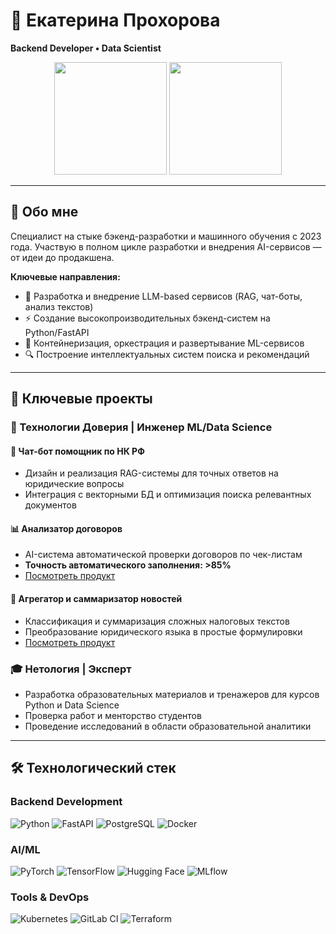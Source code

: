 # 🚀 Екатерина Прохорова 
**Backend Developer • Data Scientist**

<p align="center">
  <img height="180em" src="https://github-readme-stats.vercel.app/api?username=catprokhorova&show_icons=true&theme=algolia&hide_border=true" />
  <img height="180em" src="https://github-readme-stats.vercel.app/api/top-langs/?username=catprokhorova&layout=compact&theme=algolia&hide_border=true" />
</p>

---

## 👋 Обо мне

Специалист на стыке бэкенд-разработки и машинного обучения с 2023 года. Участвую в полном цикле разработки и внедрения AI-сервисов — от идеи до продакшена.

**Ключевые направления:**
- 🤖 Разработка и внедрение LLM-based сервисов (RAG, чат-боты, анализ текстов)
- ⚡ Создание высокопроизводительных бэкенд-систем на Python/FastAPI
- 🐳 Контейнеризация, оркестрация и развертывание ML-сервисов
- 🔍 Построение интеллектуальных систем поиска и рекомендаций

---

## 💼 Ключевые проекты

### 🏢 Технологии Доверия | Инженер ML/Data Science

#### 🤖 Чат-бот помощник по НК РФ
- Дизайн и реализация RAG-системы для точных ответов на юридические вопросы
- Интеграция с векторными БД и оптимизация поиска релевантных документов

#### 📊 Анализатор договоров
- AI-система автоматической проверки договоров по чек-листам
- **Точность автоматического заполнения: >85%**
- [Посмотреть продукт](https://store.tedo.ru/lovets-slov)

#### 📰 Агрегатор и саммаризатор новостей
- Классификация и суммаризация сложных налоговых текстов
- Преобразование юридического языка в простые формулировки
- [Посмотреть продукт](https://store.tedo.ru/strimer)

### 🎓 Нетология | Эксперт
- Разработка образовательных материалов и тренажеров для курсов Python и Data Science
- Проверка работ и менторство студентов
- Проведение исследований в области образовательной аналитики

---

## 🛠 Технологический стек

### **Backend Development**
![Python](https://img.shields.io/badge/Python-3776AB?style=for-the-badge&logo=python&logoColor=white)
![FastAPI](https://img.shields.io/badge/FastAPI-005571?style=for-the-badge&logo=fastapi)
![PostgreSQL](https://img.shields.io/badge/PostgreSQL-316192?style=for-the-badge&logo=postgresql&logoColor=white)
![Docker](https://img.shields.io/badge/Docker-2496ED?style=for-the-badge&logo=docker&logoColor=white)

### **AI/ML**
![PyTorch](https://img.shields.io/badge/PyTorch-EE4C2C?style=for-the-badge&logo=pytorch&logoColor=white)
![TensorFlow](https://img.shields.io/badge/TensorFlow-FF6F00?style=for-the-badge&logo=tensorflow&logoColor=white)
![Hugging Face](https://img.shields.io/badge/Hugging%20Face-FFD21E?style=for-the-badge&logo=huggingface&logoColor=black)
![MLflow](https://img.shields.io/badge/MLflow-0194E2?style=for-the-badge&logo=mlflow&logoColor=white)

### **Tools & DevOps**
![Kubernetes](https://img.shields.io/badge/Kubernetes-326CE5?style=for-the-badge&logo=kubernetes&logoColor=white)
![GitLab CI](https://img.shields.io/badge/GitLab%20CI-FC6D26?style=for-the-badge&logo=gitlab&logoColor=white)
![Terraform](https://img.shields.io/badge/Terraform-7B42BC?style=for-the-badge&logo=terraform&logoColor=white)
